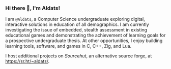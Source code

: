 ### Hi there :wave:, I'm Aldats!

I am `@Aldats`, a Computer Science undergraduate exploring digital, interactive
solutions in education of all demographics. I am currently investigating the
issue of embedded, stealth assessment in existing educational games and
demonstrating the achievement of learning goals for a prospective undergraduate
thesis. At other opportunities, I enjoy building learning tools, software, and
games in C, C++, Zig, and Lua.

I host additional projects on _Sourcehut_, an alternative source forge, at
<https://sr.ht/~aldats/>.
